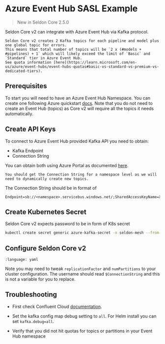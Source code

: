 # Azure Event Hub SASL Example

> New in Seldon Core 2.5.0

Seldon Core v2 can integrate with Azure Event Hub via Kafka protocol.

```{warning}
Seldon Core v2 creates 2 Kafka topics for each pipeline and model plus one global topic for errors.
This means that total number of topics will be `2 x (#models + #pipelines) + 1` which will likely exceed the limit of `Basic` and `Standard` tier in Azure Event Hub.
See quota information [here](https://learn.microsoft.com/en-us/azure/event-hubs/event-hubs-quotas#basic-vs-standard-vs-premium-vs-dedicated-tiers).
```

## Prerequisites

To start you will need to have an Azure Event Hub Namespace.
You can create one following Azure quickstart [docs](https://learn.microsoft.com/en-gb/azure/event-hubs/event-hubs-create).
Note that you do not need to create an Event Hub (topics) as Core v2 will require all the topics it needs automatically.

## Create API Keys

To connect to Azure Event Hub provided Kafka API you need to obtain:
- Kafka Endpoint
- Connection String

You can obtain both using Azure Portal as documented [here](https://learn.microsoft.com/en-us/azure/event-hubs/event-hubs-get-connection-string?utm_source=pocket_saves#connection-string-for-a-namespace).

```{note}
You should get the Connection String for a namespace level as we will need to dynamically create new topics.
```

The Connection String should be in format of
```
Endpoint=sb://<namespace>.servicebus.windows.net/;SharedAccessKeyName=XXXXXX;SharedAccessKey=XXXXXX
```

## Create Kubernetes Secret

Seldon Core v2 expects password to be in form of K8s secret
```bash
kubectl create secret generic azure-kafka-secret -n seldon-mesh --from-literal password="Endpoint=sb://<namespace>.servicebus.windows.net/;SharedAccessKeyName=XXXXXX;SharedAccessKey=XXXXXX"
```

## Configure Seldon Core v2

```{literalinclude} ../../../../../../k8s/samples/values-azure-event-hub-sasl.yaml.tmpl
:language: yaml
```

Note you may need to tweak `replicationFactor` and `numPartitions` to your cluster configuration. The username should read `$ConnectionString` and this is not a variable for you to replace.

## Troubleshooting

- First check Confluent Cloud [documentation](https://docs.confluent.io/cloud/current/overview.html).

- Set the kafka config map debug setting to `all`. For Helm install you can set `kafka.debug=all`.

- Verify that you did not hit quotas for topics or partitions in your Event Hub namespace
